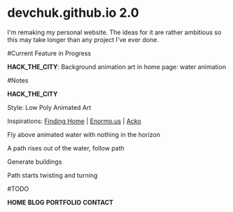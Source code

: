 # devchuk.github.io 2.0

I'm remaking my personal website. The ideas for it are rather ambitious so this may take longer than any project I've ever done.

#Current Feature in Progress

**HACK_THE_CITY**: Background animation art in home page: water animation

#Notes

**HACK_THE_CITY**

Style: Low Poly Animated Art

Inspirations: [Finding Home](http://christmasexperiments.com/experiments/7) | [Enormo.us](http://enormo.us/) | [Acko](acko.net)

Fly above animated water with nothing in the horizon

A path rises out of the water, follow path

Generate buildings

Path starts twisting and turning

#TODO

**HOME**
**BLOG**
**PORTFOLIO**
**CONTACT**
